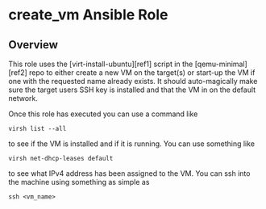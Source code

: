 # create_vm Ansible Role

## Overview

This role uses the [virt-install-ubuntu][ref1] script in the
[qemu-minimal][ref2] repo to either create a new VM on the target(s)
or start-up the VM if one with the requested name already exists. It
should auto-magically make sure the target users SSH key is installed
and that the VM in on the default network.

Once this role has executed you can use a command like
```
virsh list --all
```
to see if the VM is installed and if it is running. You can use
something like
```
virsh net-dhcp-leases default
```
to see what IPv4 address has been assigned to the VM. You can ssh into
the machine using something as simple as
```
ssh <vm_name>
```
